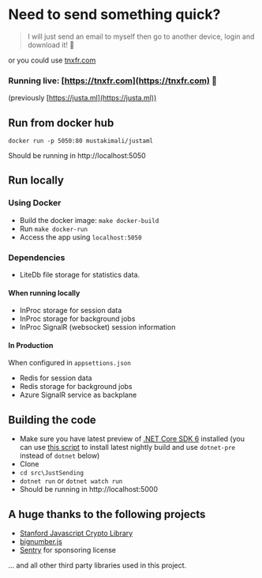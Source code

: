 # Need to send something quick?

> I will just send an email to myself then go to another device, login and download it! 🥳

or you could use [tnxfr.com](https://tnxfr.com)

### Running live: [https://tnxfr.com](https://tnxfr.com)  🚀

(previously [https://justa.ml](https://justa.ml))

## Run from docker hub

```
docker run -p 5050:80 mustakimali/justaml
```
Should be running in http://localhost:5050

## Run locally

### Using Docker
* Build the docker image: `make docker-build`
* Run `make docker-run`
* Access the app using `localhost:5050`

### Dependencies

* LiteDb file storage for statistics data.

#### When running locally
* InProc storage for session data
* InProc storage for background jobs
* InProc SignalR (websocket) session information

#### In Production
When configured in `appsettions.json`
* Redis for session data
* Redis storage for background jobs 
* Azure SignalR service as backplane
## Building the code
* Make sure you have latest preview of [.NET Core SDK 6](https://www.microsoft.com/net/download/core) installed (you can use [this script](https://gist.github.com/mustakimali/1dd2a1f4ea22907760eb112a7cdd9c68) to install latest nightly build and use `dotnet-pre` instead of `dotnet` below)
* Clone
* `cd src\JustSending`
* `dotnet run` or `dotnet watch run`
* Should be running in http://localhost:5000

## A huge thanks to the following projects

* [Stanford Javascript Crypto Library ](https://github.com/bitwiseshiftleft/sjcl)
* [bignumber.js](https://github.com/MikeMcl/bignumber.js)
* [Sentry](https://sentry.io) for sponsoring license

... and all other third party libraries used in this project.
